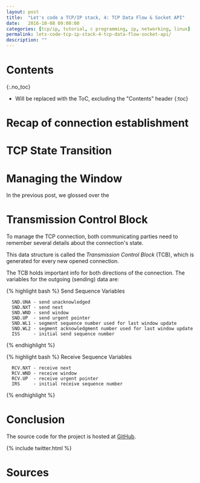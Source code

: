 ```yaml
---
layout: post
title:  "Let's code a TCP/IP stack, 4: TCP Data Flow & Socket API"
date:   2016-10-08 09:00:00
categories: [tcp/ip, tutorial, c programming, ip, networking, linux]
permalink: lets-code-tcp-ip-stack-4-tcp-data-flow-socket-api/
description: ""
---
```


# Contents
{:.no_toc}

* Will be replaced with the ToC, excluding the "Contents" header
{:toc}

# Recap of connection establishment

# TCP State Transition

# Managing the Window

In the previous post, we glossed over the 

# Transmission Control Block

To manage the TCP connection, both communicating parties need to remember several details about the connection's state.

This data structure is called the _Transmission Control Block_ (TCB), which is generated for every new opened connection.

The TCB holds important info for both directions of the connection. The variables for the outgoing (sending) data are:

{% highlight bash %}
    Send Sequence Variables
	
      SND.UNA - send unacknowledged
      SND.NXT - send next
      SND.WND - send window
      SND.UP  - send urgent pointer
      SND.WL1 - segment sequence number used for last window update
      SND.WL2 - segment acknowledgment number used for last window update
	  ISS     - initial send sequence number
{% endhighlight %}

{% highlight bash %}
	Receive Sequence Variables
											  
	  RCV.NXT - receive next
	  RCV.WND - receive window
	  RCV.UP  - receive urgent pointer
	  IRS     - initial receive sequence number
{% endhighlight %}



# Conclusion

The source code for the project is hosted at [GitHub](https://github.com/saminiir/level-ip).

{% include twitter.html %}

# Sources
[^tcp-roadmap]:<https://tools.ietf.org/html/rfc7414>
[^tcp-spec]:<https://www.ietf.org/rfc/rfc793.txt> 
[^stevens-tcpip]:<https://en.wikipedia.org/wiki/TCP/IP_Illustrated#Volume_1:_The_Protocols>
[^tcpdump-man]:<http://www.tcpdump.org/tcpdump_man.html>
[^tcp-seq-num-attack]:<http://www.ietf.org/rfc/rfc1948.txt>
[^osi-model]:<https://en.wikipedia.org/wiki/OSI_model>
[^first-tcp-spec]:<https://tools.ietf.org/html/rfc675>
